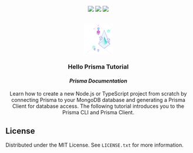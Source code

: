 <p align="center">
  <a href="https://twitter.com/jpaulo_faveri"><img src="https://img.shields.io/badge/-@jpaulo_faveri-282a36?style=flat-square&logo=twitter&logoColor=1DA1F2&link=https://twitter.com/jpaulo_faveri"></a>
  <a href="https://www.linkedin.com/in/joaofaveri/"><img src="https://img.shields.io/badge/-joaofaveri-282a36?style=flat-square&logo=Linkedin&logoColor=0A66C2&link=https://www.linkedin.com/in/joaofaveri/"></a>
  <a href="mailto:joao.faveri@gmail.com"><img src="https://img.shields.io/badge/-joao.faveri@gmail.com-282a36?style=flat-square&logo=Gmail&logoColor=EA4335&link=mailto:joao.faveri@gmail.com"></a>
</p>
<!-- PROJECT LOGO -->
<br />
<div align="center">
  <a href="https://github.com/joaofaveri/full-stack-open-2022">
    <img src=".images/prisma.svg" alt="Hello Prisma Tutorial" width="80" height="80">
  </a>

<h3 align="center">Hello Prisma Tutorial</h3>
<h4><i>Prisma Documentation</i></h4>

  <p align="center">
    Learn how to create a new Node.js or TypeScript project from scratch by connecting Prisma to your MongoDB database and generating a Prisma Client for database access. The following tutorial introduces you to the Prisma CLI and Prisma Client.
  </p>
</div>

<!-- LICENSE -->
## License

Distributed under the MIT License. See `LICENSE.txt` for more information.
